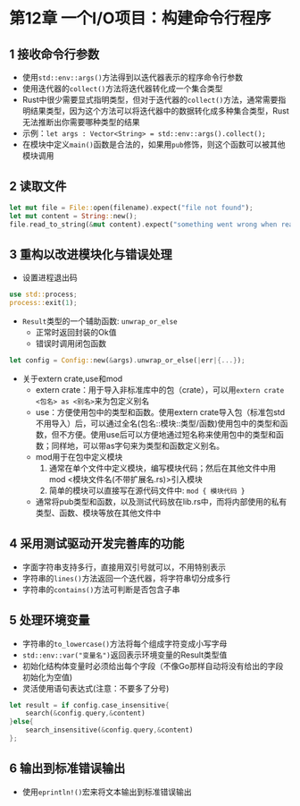 # 第12章 一个I/O项目：构建命令行程序

## 1 接收命令行参数

* 使用```std::env::args()```方法得到以迭代器表示的程序命令行参数
* 使用迭代器的```collect()```方法将迭代器转化成一个集合类型
* Rust中很少需要显式指明类型，但对于迭代器的```collect()```方法，通常需要指明结果类型，因为这个方法可以将迭代器中的数据转化成多种集合类型，Rust无法推断出你需要哪种类型的结果
* 示例：```let args : Vector<String> = std::env::args().collect();```
* 在模块中定义```main()```函数是合法的，如果用```pub```修饰，则这个函数可以被其他模块调用

## 2 读取文件

```rust
let mut file = File::open(filename).expect("file not found");
let mut content = String::new();
file.read_to_string(&mut content).expect("something went wrong when reading the file");
```

## 3 重构以改进模块化与错误处理

* 设置进程退出码

```rust
use std::process;
process::exit(1);
```

* ```Result```类型的一个辅助函数: ```unwrap_or_else```
  * 正常时返回封装的Ok值
  * 错误时调用闭包函数

```rust
let config = Config::new(&args).unwrap_or_else(|err|{...});
```

* 关于extern crate,use和mod
  * extern crate：用于导入非标准库中的包（crate），可以用```extern crate <包名> as <别名>```来为包定义别名
  * use：方便使用包中的类型和函数。使用extern crate导入包（标准包std不用导入）后，可以通过全名(包名::模块::类型/函数)使用包中的类型和函数，但不方便。使用use后可以方便地通过短名称来使用包中的类型和函数；同样地，可以带as字句来为类型和函数定义别名。
  * mod用于在包中定义模块
    1. 通常在单个文件中定义模块，编写模块代码；然后在其他文件中用mod <模块文件名(不带扩展名.rs)>引入模块
    2. 简单的模块可以直接写在源代码文件中: ```mod { 模块代码 }```
  * 通常将pub类型和函数，以及测试代码放在lib.rs中，而将内部使用的私有类型、函数、模块等放在其他文件中  

## 4 采用测试驱动开发完善库的功能

* 字面字符串支持多行，直接用双引号就可以，不用特别表示
* 字符串的```lines()```方法返回一个迭代器，将字符串切分成多行
* 字符串的```contains()```方法可判断是否包含子串

## 5 处理环境变量

* 字符串的```to_lowercase()```方法将每个组成字符变成小写字母
* ```std::env::var("变量名")```返回表示环境变量的Result类型值
* 初始化结构体变量时必须给出每个字段（不像Go那样自动将没有给出的字段初始化为空值)
* 灵活使用语句表达式(注意：不要多了分号)

```rust
let result = if config.case_insensitive{
    search(&config.query,&content)
}else{
    search_insensitive(&config.query,&content)
};
```

## 6 输出到标准错误输出

* 使用```eprintln!()```宏来将文本输出到标准错误输出
